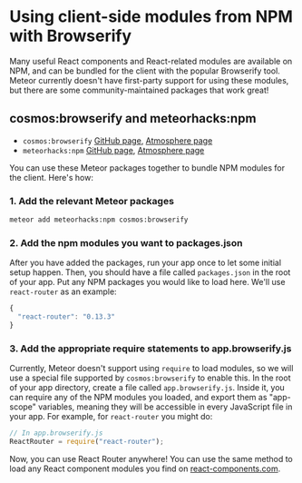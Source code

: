 <h1>Using client-side modules from NPM with Browserify</h1>

Many useful React components and React-related modules are available on NPM, and can be bundled for the client with the popular Browserify tool. Meteor currently doesn't have first-party support for using these modules, but there are some community-maintained packages that work great!

## cosmos:browserify and meteorhacks:npm

- `cosmos:browserify` [GitHub page](https://github.com/elidoran/cosmos-browserify/), [Atmosphere page](https://atmospherejs.com/cosmos/browserify)
- `meteorhacks:npm` [GitHub page](https://github.com/meteorhacks/npm), [Atmosphere page](https://atmospherejs.com/meteorhacks/npm)

You can use these Meteor packages together to bundle NPM modules for the client. Here's how:

### 1. Add the relevant Meteor packages

```sh
meteor add meteorhacks:npm cosmos:browserify
```

### 2. Add the npm modules you want to packages.json

After you have added the packages, run your app once to let some initial setup happen. Then, you should have a file called `packages.json` in the root of your app. Put any NPM packages you would like to load here. We'll use `react-router` as an example:

```js
{
  "react-router": "0.13.3"
}
```

### 3. Add the appropriate require statements to app.browserify.js

Currently, Meteor doesn't support using `require` to load modules, so we will use a special file supported by `cosmos:browserify` to enable this. In the root of your app directory, create a file called `app.browserify.js`. Inside it, you can require any of the NPM modules you loaded, and export them as "app-scope" variables, meaning they will be accessible in every JavaScript file in your app. For example, for `react-router` you might do:

```js
// In app.browserify.js
ReactRouter = require("react-router");
```

Now, you can use React Router anywhere! You can use the same method to load any React component modules you find on [react-components.com](http://react-components.com/).
